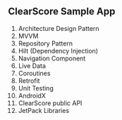 ## ClearScore Sample App 

 1. Architecture Design Pattern
 2. MVVM
 3. Repository Pattern
 4. Hilt (Dependency Injection)
 5. Navigation Component 
 6. Live Data
 7. Coroutines
 8. Retrofit
 9. Unit Testing
 10. AndroidX
 11. ClearScore public API
 12. JetPack Libraries